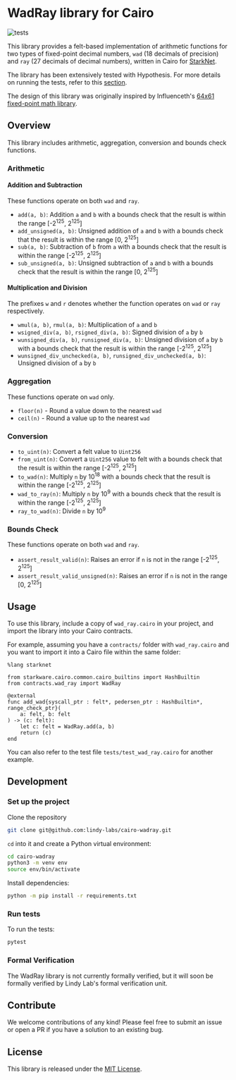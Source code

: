 # WadRay library for Cairo

![tests](https://github.com/lindy-labs/cairo-wadray/actions/workflows/tests.yml/badge.svg)

This library provides a felt-based implementation of arithmetic functions for two types of fixed-point decimal numbers, `wad` (18 decimals of precision) and `ray` (27 decimals of decimal numbers), written in Cairo for [StarkNet](https://www.cairo-lang.org/docs/).

The library has been extensively tested with Hypothesis. For more details on running the tests, refer to this [section](#run-tests).

The design of this library was originally inspired by Influenceth's [64x61 fixed-point math library](https://github.com/influenceth/cairo-math-64x61).

## Overview

This library includes arithmetic, aggregation, conversion and bounds check functions.

### Arithmetic

#### Addition and Subtraction

These functions operate on both `wad` and `ray`.

- `add(a, b)`: Addition `a` and `b` with a bounds check that the result is within the range [-2<sup>125</sup>, 2<sup>125</sup>]
- `add_unsigned(a, b)`: Unsigned addition of `a` and `b` with a bounds check that the result is within the range [0, 2<sup>125</sup>]
- `sub(a, b)`: Subtraction of `b` from `a` with a bounds check that the result is within the range [-2<sup>125</sup>, 2<sup>125</sup>]
- `sub_unsigned(a, b)`: Unsigned subtraction of `a` and `b` with a bounds check that the result is within the range [0, 2<sup>125</sup>]

#### Multiplication and Division

The prefixes `w` and `r` denotes whether the function operates on `wad` or `ray` respectively.

- `wmul(a, b)`, `rmul(a, b)`: Multiplication of `a` and `b`
- `wsigned_div(a, b)`, `rsigned_div(a, b)`: Signed division of `a` by `b`
- `wunsigned_div(a, b)`, `runsigned_div(a, b)`: Unsigned division of `a` by `b` with a bounds check that the result is within the range [-2<sup>125</sup>, 2<sup>125</sup>]
- `wunsigned_div_unchecked(a, b)`, `runsigned_div_unchecked(a, b)`: Unsigned division of `a` by `b`

### Aggregation

These functions operate on `wad` only.

- `floor(n)` - Round a value down to the nearest `wad`
- `ceil(n)` - Round a value up to the nearest `wad`

### Conversion

- `to_uint(n)`: Convert a felt value to `Uint256`
- `from_uint(n)`: Convert a `Uint256` value to felt with a bounds check that the result is within the range [-2<sup>125</sup>, 2<sup>125</sup>]
- `to_wad(n)`: Multiply `n` by 10<sup>18</sup> with a bounds check that the result is within the range [-2<sup>125</sup>, 2<sup>125</sup>]
- `wad_to_ray(n)`: Multiply `n` by 10<sup>9</sup> with a bounds check that the result is within the range [-2<sup>125</sup>, 2<sup>125</sup>]
- `ray_to_wad(n)`: Divide `n` by 10<sup>9</sup>

### Bounds Check

These functions operate on both `wad` and `ray`.

- `assert_result_valid(n)`: Raises an error if `n` is not in the range [-2<sup>125</sup>, 2<sup>125</sup>]
- `assert_result_valid_unsigned(n)`: Raises an error if `n` is not in the range [0, 2<sup>125</sup>]

## Usage

To use this library, include a copy of `wad_ray.cairo` in your project, and import the library into your Cairo contracts.

For example, assuming you have a `contracts/` folder with `wad_ray.cairo` and you want to import it into a Cairo file within the same folder:

```cairo
%lang starknet

from starkware.cairo.common.cairo_builtins import HashBuiltin
from contracts.wad_ray import WadRay

@external
func add_wad{syscall_ptr : felt*, pedersen_ptr : HashBuiltin*, range_check_ptr}(
    a: felt, b: felt
) -> (c: felt):
    let c: felt = WadRay.add(a, b)
    return (c)
end
```

You can also refer to the test file `tests/test_wad_ray.cairo` for another example.

## Development

### Set up the project

Clone the repository

```bash
git clone git@github.com:lindy-labs/cairo-wadray.git
```

`cd` into it and create a Python virtual environment:

```bash
cd cairo-wadray
python3 -m venv env
source env/bin/activate
```

Install dependencies:

```bash
python -m pip install -r requirements.txt
```

### Run tests

To run the tests:

```bash
pytest
```

### Formal Verification
The WadRay library is not currently formally verified, but it will soon be formally verified by Lindy Lab's formal verification unit. 


## Contribute

We welcome contributions of any kind! Please feel free to submit an issue or open a PR if you have a solution to an existing bug.

## License

This library is released under the [MIT License](LICENSE).
